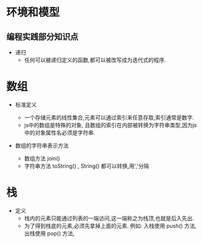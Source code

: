 # 环境和模型

## 编程实践部分知识点

- 递归
  - 任何可以被递归定义的函数,都可以被改写成为迭代式的程序.

# 数组

- 标准定义
  - 一个存储元素的线性集合,元素可以通过索引来任意存取,索引通常是数字.
  - js中的数组是特殊的对象, 且数组的索引在内部被转换为字符串类型,因为js中的对象属性名必须是字符串.

- 数组的字符串表示方法
  - 数组方法 join() 
  - 字符串方法 toString() , String() 都可以转换,用','分隔

# 栈

- 定义
  - 栈内的元素只能通过列表的一端访问,这一端称之为栈顶,也就是后入先出.
  - 为了得到栈底的元素,必须先拿掉上面的元素. 例如: 入栈使用 push() 方法, 出栈使用 pop() 方法,